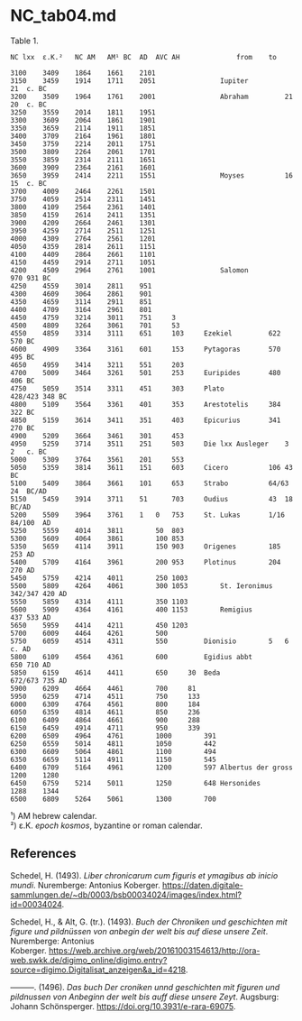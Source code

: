# NC_tab04.md

Table 1. 
~~~
NC lxx	ε.Κ.²	NC AM	AM¹	BC	AD	AVC	AH				from	to	

3100	3409	1864	1661	2101							
3150	3459	1914	1711	2051				Iupiter				21	c. BC
3200	3509	1964	1761	2001				Abraham			21	20	c. BC
3250	3559	2014	1811	1951							
3300	3609	2064	1861	1901							
3350	3659	2114	1911	1851							
3400	3709	2164	1961	1801							
3450	3759	2214	2011	1751							
3500	3809	2264	2061	1701							
3550	3859	2314	2111	1651							
3600	3909	2364	2161	1601							
3650	3959	2414	2211	1551				Moyses			16	15	c. BC
3700	4009	2464	2261	1501							
3750	4059	2514	2311	1451							
3800	4109	2564	2361	1401							
3850	4159	2614	2411	1351							
3900	4209	2664	2461	1301							
3950	4259	2714	2511	1251							
4000	4309	2764	2561	1201							
4050	4359	2814	2611	1151							
4100	4409	2864	2661	1101							
4150	4459	2914	2711	1051							
4200	4509	2964	2761	1001				Salomon			970	931	BC
4250	4559	3014	2811	951							
4300	4609	3064	2861	901							
4350	4659	3114	2911	851							
4400	4709	3164	2961	801							
4450	4759	3214	3011	751		3					
4500	4809	3264	3061	701		53					
4550	4859	3314	3111	651		103		Ezekiel			622	570	BC
4600	4909	3364	3161	601		153		Pytagoras		570	495	BC
4650	4959	3414	3211	551		203					
4700	5009	3464	3261	501		253		Euripides		480	406	BC
4750	5059	3514	3311	451		303		Plato			428/423	348	BC
4800	5109	3564	3361	401		353		Arestotelis		384	322	BC
4850	5159	3614	3411	351		403		Epicurius		341	270	BC
4900	5209	3664	3461	301		453					
4950	5259	3714	3511	251		503		Die lxx Ausleger	3	2	c. BC
5000	5309	3764	3561	201		553					
5050	5359	3814	3611	151		603		Cicero			106	43	BC
5100	5409	3864	3661	101		653		Strabo			64/63	24	BC/AD
5150	5459	3914	3711	51		703		Oudius			43	18	BC/AD
5200	5509	3964	3761	1	0	753		St. Lukas		1/16	84/100	AD
5250	5559	4014	3811		50	803					
5300	5609	4064	3861		100	853					
5350	5659	4114	3911		150	903		Origenes		185	253	AD
5400	5709	4164	3961		200	953		Plotinus		204	270	AD
5450	5759	4214	4011		250	1003					
5500	5809	4264	4061		300	1053		St. Ieronimus		342/347	420	AD
5550	5859	4314	4111		350	1103					
5600	5909	4364	4161		400	1153		Remigius		437	533	AD
5650	5959	4414	4211		450	1203					
5700	6009	4464	4261		500						
5750	6059	4514	4311		550			Dionisio		5	6	c. AD
5800	6109	4564	4361		600			Egidius abbt		650	710	AD
5850	6159	4614	4411		650		30	Beda			672/673	735	AD
5900	6209	4664	4461		700		81				
5950	6259	4714	4511		750		133				
6000	6309	4764	4561		800		184				
6050	6359	4814	4611		850		236				
6100	6409	4864	4661		900		288				
6150	6459	4914	4711		950		339				
6200	6509	4964	4761		1000		391				
6250	6559	5014	4811		1050		442				
6300	6609	5064	4861		1100		494				
6350	6659	5114	4911		1150		545				
6400	6709	5164	4961		1200		597	Albertus der gross	1200	1280	
6450	6759	5214	5011		1250		648	Hersonides		1288	1344	
6500	6809	5264	5061		1300		700				
~~~																					
¹) AM hebrew calendar.  
²) ε.Κ. *epoch kosmos*, byzantine or roman calendar.

## References

Schedel, H. (1493). *Liber chronicarum cum figuris et ymagibus ab inicio mundi*. Nuremberge: Antonius Koberger. https://daten.digitale-sammlungen.de/~db/0003/bsb00034024/images/index.html?id=00034024.

Schedel, H., & Alt, G. (tr.). (1493). *Buch der Chroniken und geschichten mit figure und pildnüssen von anbegin der welt bis auf diese unsere Zeit*. Nuremberge: Antonius Koberger. https://web.archive.org/web/20161003154613/http://ora-web.swkk.de/digimo_online/digimo.entry?source=digimo.Digitalisat_anzeigen&a_id=4218.

———. (1496). *Das buch Der croniken unnd geschichten mit figuren und pildnussen von Anbeginn der welt bis auff diese unsere Zeyt*. Augsburg: Johann Schönsperger. https://doi.org/10.3931/e-rara-69075.

